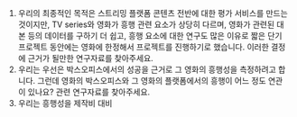 1. 우리의 최종적인 목적은 스트리밍 플랫폼 콘텐츠 전반에 대한 평가 서비스를 만드는 것이지만, TV series와 영화가 흥행 관련 요소가 상당히 다르며, 영화가 관련된 대본 등의 데이터를 구하기 더 쉽고, 흥행 요소에 대한 연구도 많은 이유로 짧은 단기 프로젝트 동안에는 영화에 한정해서 프로젝트를 진행하기로 했습니다. 이러한 결정에 근거가 될만한 연구자료를 찾아주세요.
2. 우리는 우선은 박스오피스에서의 성공을 근거로 그 영화의 흥행성을 측정하려고 합니다. 그런데 영화의 박스오피스와 그 영화의 플랫폼에서의 흥행이 어느 정도 연관이 있나요? 관련 연구자료를 찾아주세요.
3. 우리는 흥행성을 제작비 대비 